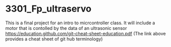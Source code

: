 # 3301_Fp_ultraservo
This is a final project for an intro to micrcontroller class.
It will include a motor that is contolled by the data of an ultrasonic sensor 
https://education.github.com/git-cheat-sheet-education.pdf
(The link above provides a cheat sheet of git hub terminology)
